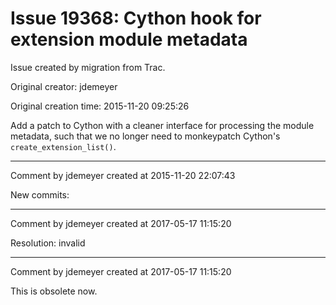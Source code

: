 # Issue 19368: Cython hook for extension module metadata

Issue created by migration from Trac.

Original creator: jdemeyer

Original creation time: 2015-11-20 09:25:26

Add a patch to Cython with a cleaner interface for processing the module metadata, such that we no longer need to monkeypatch Cython's `create_extension_list()`.


---

Comment by jdemeyer created at 2015-11-20 22:07:43

New commits:


---

Comment by jdemeyer created at 2017-05-17 11:15:20

Resolution: invalid


---

Comment by jdemeyer created at 2017-05-17 11:15:20

This is obsolete now.
